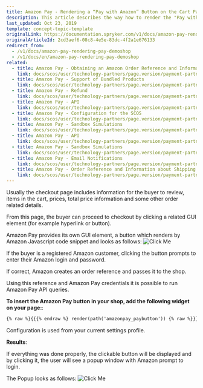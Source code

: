 ```yaml
---
title: Amazon Pay - Rendering a “Pay with Amazon” Button on the Cart Page
description: This article describes the way how to render the "Pay with Amazon" button on the cart page.
last_updated: Oct 23, 2019
template: concept-topic-template
originalLink: https://documentation.spryker.com/v1/docs/amazon-pay-rendering-pay-demoshop
originalArticleId: 2cd3aef6-08c8-4e5e-83dc-4f2a1e676133
redirect_from:
  - /v1/docs/amazon-pay-rendering-pay-demoshop
  - /v1/docs/en/amazon-pay-rendering-pay-demoshop
related:
  - title: Amazon Pay - Obtaining an Amazon Order Reference and Information About Shipping Addresses
    link: docs/scos/user/technology-partners/page.version/payment-partners/amazon-pay/scos-integration/amazon-pay-obtaining-an-amazon-order-reference-and-information-about-shipping-addresses.html
  - title: Amazon Pay - Support of Bundled Products
    link: docs/scos/user/technology-partners/page.version/payment-partners/amazon-pay/legacy-demoshop-integration/amazon-pay-support-of-bundled-products.html
  - title: Amazon Pay - Refund
    link: docs/scos/user/technology-partners/page.version/payment-partners/amazon-pay/legacy-demoshop-integration/amazon-pay-refund.html
  - title: Amazon Pay - API
    link: docs/scos/user/technology-partners/page.version/payment-partners/amazon-pay/scos-integration/amazon-pay-api.html
  - title: Amazon Pay - Configuration for the SCOS
    link: docs/scos/user/technology-partners/page.version/payment-partners/amazon-pay/scos-integration/amazon-pay-configuration-for-the-scos.html
  - title: Amazon Pay - Sandbox Simulations
    link: docs/scos/user/technology-partners/page.version/payment-partners/amazon-pay/scos-integration/amazon-pay-sandbox-simulations.html
  - title: Amazon Pay - API
    link: docs/scos/user/technology-partners/page.version/payment-partners/amazon-pay/legacy-demoshop-integration/amazon-pay-api.html
  - title: Amazon Pay - Sandbox Simulations
    link: docs/scos/user/technology-partners/page.version/payment-partners/amazon-pay/legacy-demoshop-integration/amazon-pay-sandbox-simulations.html
  - title: Amazon Pay - Email Notifications
    link: docs/scos/user/technology-partners/page.version/payment-partners/amazon-pay/legacy-demoshop-integration/amazon-pay-email-notifications.html
  - title: Amazon Pay - Order Reference and Information about Shipping Addresses
    link: docs/scos/user/technology-partners/page.version/payment-partners/amazon-pay/legacy-demoshop-integration/amazon-pay-order-reference-and-information-about-shipping-addresses.html
---
```


Usually the checkout page includes information for the buyer to review, items in the cart, prices, total price information and some other order related details.

From this page, the buyer can proceed to checkout by clicking a related GUI element (for example hyperlink or button).

Amazon Pay provides its own GUI element, a button which renders by Amazon Javascript code snippet and looks as follows:
![Click Me](https://spryker.s3.eu-central-1.amazonaws.com/docs/Technology+Partners/Payment+Partners/Amazon+Pay/amazonpay_button.png)   

If the buyer is a registered Amazon customer, clicking the button prompts to enter their Amazon login and password.

If correct, Amazon creates an order reference and passes it to the shop.

Using this reference and Amazon Pay credentials it is possible to run Amazon Pay API queries.

**To insert the Amazon Pay button in your shop, add the following widget on your page:**:
```xml
{% raw %}{{{% endraw %} render(path('amazonpay_paybutton')) {% raw %}}}{% endraw %}
```

Configuration is used from your current settings profile.

**Results**:

If everything was done properly, the clickable button will be displayed and by clicking it, the user will see a popup window with Amazon prompt to login.

The Popup looks as follows:
![Click Me](https://spryker.s3.eu-central-1.amazonaws.com/docs/Technology+Partners/Payment+Partners/Amazon+Pay/amazon_popup.png) 
